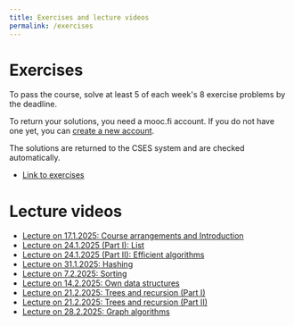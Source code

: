 ```yaml
---
title: Exercises and lecture videos
permalink: /exercises
---
```

    
# Exercises

To pass the course, solve at least 5 of each week's 8 exercise problems by the deadline.

To return your solutions, you need a mooc.fi account. If you do not have one yet, you can [create a new account](https://www.mooc.fi/en/sign-up).

The solutions are returned to the CSES system and are checked automatically.

* [Link to exercises](https://cses.fi/dsa25k/list/)

# Lecture videos

* [Lecture on 17.1.2025: Course arrangements and Introduction](https://www.helsinki.fi/fi/unitube/video/98ef8827-74eb-4a56-9d54-f64e3c80d4d0)
* [Lecture on 24.1.2025 (Part I): List](https://www.helsinki.fi/fi/unitube/video/06a8e96b-cfbb-4bf3-b02d-f0308ab512ba)
* [Lecture on 24.1.2025 (Part II): Efficient algorithms](https://www.helsinki.fi/fi/unitube/video/fc60c141-bacd-4fef-87b7-1882dc07a7cb)
* [Lecture on 31.1.2025: Hashing](https://www.helsinki.fi/fi/unitube/video/e77c8312-3ed9-4554-b25f-ec47d666f103)
* [Lecture on 7.2.2025: Sorting](https://www.helsinki.fi/fi/unitube/video/4bb9213e-8f4c-4f3c-a541-f75c89d35d14)
* [Lecture on 14.2.2025: Own data structures](https://www.helsinki.fi/fi/unitube/video/4d63a5f6-7808-4500-8ddb-e9426875270b)
* [Lecture on 21.2.2025: Trees and recursion (Part I)](https://www.helsinki.fi/fi/unitube/video/85284e2a-05a1-498b-9c6f-3c3a64fd8b29)
* [Lecture on 21.2.2025: Trees and recursion (Part II)](https://www.helsinki.fi/fi/unitube/video/0d22a03d-c582-4ea6-afe5-a5fba0ba8d29)
* [Lecture on 28.2.2025: Graph algorithms](https://www.helsinki.fi/fi/unitube/video/6087a2b2-c9de-4df6-94d7-5969071e9287)
 
